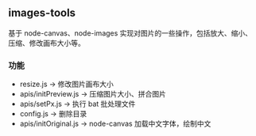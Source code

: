 ## images-tools
基于 node-canvas、node-images 实现对图片的一些操作，包括放大、缩小、压缩、修改画布大小等。
### 功能
+ resize.js -> 修改图片画布大小
+ apis/initPreview.js -> 压缩图片大小、拼合图片
+ apis/setPx.js -> 执行 bat 批处理文件
+ config.js -> 删除目录
+ apis/initOriginal.js -> node-canvas 加载中文字体，绘制中文